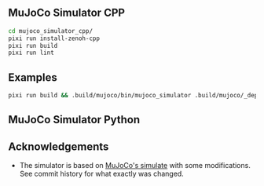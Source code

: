 ## MuJoCo Simulator CPP

```bash
cd mujoco_simulator_cpp/
pixi run install-zenoh-cpp
pixi run build
pixi run lint
```

## Examples

```bash
pixi run build && .build/mujoco/bin/mujoco_simulator .build/mujoco/_deps/mujoco-src/model/car/car.xml
```

## MuJoCo Simulator Python

## Acknowledgements

- The simulator is based on [MuJoCo's simulate](https://github.com/google-deepmind/mujoco/tree/main/simulate) with some modifications. See commit history for what exactly was changed.

